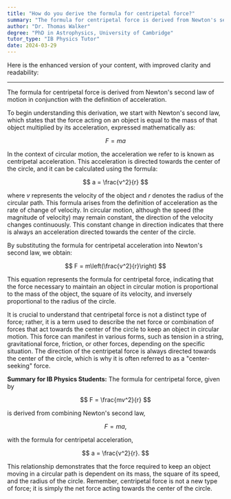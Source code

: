 ```yaml
---
title: "How do you derive the formula for centripetal force?"
summary: "The formula for centripetal force is derived from Newton's second law of motion and the definition of acceleration."
author: "Dr. Thomas Walker"
degree: "PhD in Astrophysics, University of Cambridge"
tutor_type: "IB Physics Tutor"
date: 2024-03-29
---
```


Here is the enhanced version of your content, with improved clarity and readability:

---

The formula for centripetal force is derived from Newton's second law of motion in conjunction with the definition of acceleration.

To begin understanding this derivation, we start with Newton's second law, which states that the force acting on an object is equal to the mass of that object multiplied by its acceleration, expressed mathematically as:

$$
F = ma
$$

In the context of circular motion, the acceleration we refer to is known as centripetal acceleration. This acceleration is directed towards the center of the circle, and it can be calculated using the formula:

$$
a = \frac{v^2}{r}
$$

where $v$ represents the velocity of the object and $r$ denotes the radius of the circular path. This formula arises from the definition of acceleration as the rate of change of velocity. In circular motion, although the speed (the magnitude of velocity) may remain constant, the direction of the velocity changes continuously. This constant change in direction indicates that there is always an acceleration directed towards the center of the circle.

By substituting the formula for centripetal acceleration into Newton's second law, we obtain:

$$
F = m\left(\frac{v^2}{r}\right)
$$

This equation represents the formula for centripetal force, indicating that the force necessary to maintain an object in circular motion is proportional to the mass of the object, the square of its velocity, and inversely proportional to the radius of the circle.

It is crucial to understand that centripetal force is not a distinct type of force; rather, it is a term used to describe the net force or combination of forces that act towards the center of the circle to keep an object in circular motion. This force can manifest in various forms, such as tension in a string, gravitational force, friction, or other forces, depending on the specific situation. The direction of the centripetal force is always directed towards the center of the circle, which is why it is often referred to as a "center-seeking" force.

**Summary for IB Physics Students:** The formula for centripetal force, given by 

$$
F = \frac{mv^2}{r}
$$ 

is derived from combining Newton's second law, 

$$
F = ma,
$$ 

with the formula for centripetal acceleration, 

$$
a = \frac{v^2}{r}.
$$ 

This relationship demonstrates that the force required to keep an object moving in a circular path is dependent on its mass, the square of its speed, and the radius of the circle. Remember, centripetal force is not a new type of force; it is simply the net force acting towards the center of the circle.
    